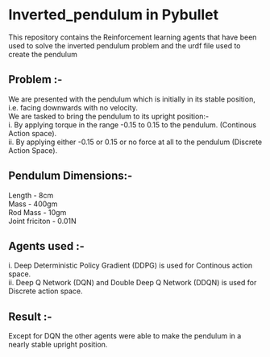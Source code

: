 # Inverted_pendulum in Pybullet

This repository contains the Reinforcement learning agents that have been used to solve the inverted pendulum problem and the urdf file used to create the pendulum

## Problem :- 
We are presented with the pendulum which is initially in its stable position, i.e. facing downwards with no velocity.<br>
We are tasked to bring the pendulum to its upright position:-<br>
i. By applying torque in the range -0.15 to 0.15 to the pendulum. (Continous Action space).<br>
ii. By applying either -0.15 or 0.15 or no force at all to the pendulum (Discrete Action Space).

## Pendulum Dimensions:-
Length - 8cm <br>
Mass - 400gm <br>
Rod Mass - 10gm <br>
Joint friciton - 0.01N 

## Agents used :-
i. Deep Deterministic Policy Gradient (DDPG) is used for Continous action space.<br>
ii. Deep Q Network (DQN) and Double Deep Q Network (DDQN) is used for Discrete action space.

## Result :-
Except for DQN the other agents were able to make the pendulum in a nearly stable upright position.
